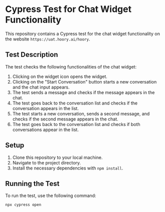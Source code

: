 # Cypress Test for Chat Widget Functionality

This repository contains a Cypress test for the chat widget functionality on the website `https://uat.hoory.ai/hoory`.

## Test Description

The test checks the following functionalities of the chat widget:

1. Clicking on the widget icon opens the widget.
2. Clicking on the "Start Conversation" button starts a new conversation and the chat input appears.
3. The test sends a message and checks if the message appears in the chat.
4. The test goes back to the conversation list and checks if the conversation appears in the list.
5. The test starts a new conversation, sends a second message, and checks if the second message appears in the chat.
6. The test goes back to the conversation list and checks if both conversations appear in the list.

## Setup

1. Clone this repository to your local machine.
2. Navigate to the project directory.
3. Install the necessary dependencies with `npm install`.

## Running the Test

To run the test, use the following command:

```bash
npx cypress open

